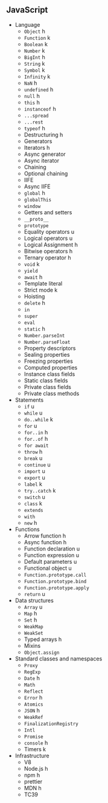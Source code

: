 ## JavaScript

- Language
  - `Object` h
  - `Function` k
  - `Boolean` k
  - `Number` k
  - `BigInt` h
  - `String` k
  - `Symbol` k
  - `Infinity` k 
  - `NaN` h
  - `undefined` h
  - `null` h
  - `this` h
  - `instanceof` h
  - `...spread`
  - `...rest`
  - `typeof` h
  - Destructuring h
  - Generators 
  - Iterators h
  - Async generator
  - Async iterator
  - Chaining
  - Optional chaining
  - IIFE
  - Async IIFE
  - `global` h 
  - `globalThis`
  - `window`
  - Getters and setters
  - `__proto__`
  - `prototype`
  - Equality operators u
  - Logical operators u
  - Logical Assignment h
  - Bitwise operators  h
  - Ternary operator h
  - `void` k
  - `yield` 
  - `await` h
  - Template literal
  - Strict mode k
  - Hoisting
  - `delete` h
  - `in`
  - `super`
  - `eval`
  - `static` h
  - `Number.parseInt`
  - `Number.parseFloat`
  - Property descriptors
  - Sealing properties
  - Freezing properties
  - Computed properties
  - Instance class fields
  - Static class fields
  - Private class fields
  - Private class methods
- Statements
  - `if` u
  - `while` u
  - `do..while` k
  - `for` u 
  - `for..in` h
  - `for..of` h
  - `for await` 
  - `throw` h
  - `break` u
  - `continue` u
  - `import` u
  - `export` u
  - `label` k
  - `try..catch` k
  - `switch` u
  - `class` k
  - `extends`
  - `with`
  - `new` h
- Functions
  - Arrow function h
  - Async function h
  - Function declaration u
  - Function expression u
  - Default parameters u
  - Functional object u
  - `Function.prototype.call`
  - `Function.prototype.bind`
  - `Function.prototype.apply`
  - `return` u
- Data structures
  - `Array` u
  - `Map` h
  - `Set` h 
  - `WeakMap`
  - `WeakSet`
  - Typed arrays h
  - Mixins
  - `Object.assign`
- Standard classes and namespaces
  - `Proxy` 
  - `RegExp`
  - `Date` h
  - `Math`
  - `Reflect`
  - `Error` h
  - `Atomics`
  - `JSON` h
  - `WeakRef`
  - `FinalizationRegistry`
  - `Intl`
  - `Promise`
  - `console` h
  - Timers k
- Infrastructure
  - V8
  - Node.js h
  - npm h
  - prettier 
  - MDN h
  - TC39
